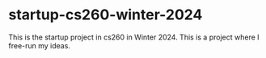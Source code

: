 # startup-cs260-winter-2024
This is the startup project in cs260 in Winter 2024. This is a project where I free-run my ideas. 
